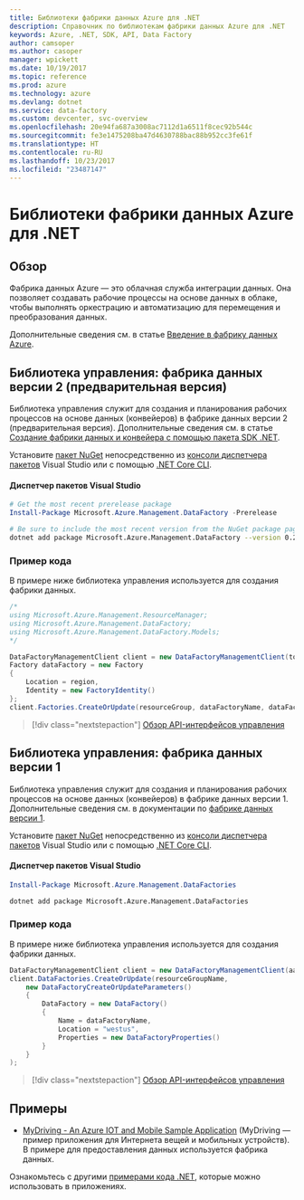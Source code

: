 ```yaml
---
title: Библиотеки фабрики данных Azure для .NET
description: Справочник по библиотекам фабрики данных Azure для .NET
keywords: Azure, .NET, SDK, API, Data Factory
author: camsoper
ms.author: casoper
manager: wpickett
ms.date: 10/19/2017
ms.topic: reference
ms.prod: azure
ms.technology: azure
ms.devlang: dotnet
ms.service: data-factory
ms.custom: devcenter, svc-overview
ms.openlocfilehash: 20e94fa687a3008ac7112d1a6511f8cec92b544c
ms.sourcegitcommit: fe3e1475208ba47d4630788bac88b952cc3fe61f
ms.translationtype: HT
ms.contentlocale: ru-RU
ms.lasthandoff: 10/23/2017
ms.locfileid: "23487147"
---
```

# <a name="azure-data-factory-libraries-for-net"></a>Библиотеки фабрики данных Azure для .NET

## <a name="overview"></a>Обзор

Фабрика данных Azure — это облачная служба интеграции данных. Она позволяет создавать рабочие процессы на основе данных в облаке, чтобы выполнять оркестрацию и автоматизацию для перемещения и преобразования данных.

Дополнительные сведения см. в статье [Введение в фабрику данных Azure](/azure/data-factory/data-factory-introduction).

## <a name="management-library---data-factory-v2-preview"></a>Библиотека управления: фабрика данных версии 2 (предварительная версия)

Библиотека управления служит для создания и планирования рабочих процессов на основе данных (конвейеров) в фабрике данных версии 2 (предварительная версия).  Дополнительные сведения см. в статье [Создание фабрики данных и конвейера с помощью пакета SDK .NET](/azure/data-factory/quickstart-create-data-factory-dot-net).

Установите [пакет NuGet](https://www.nuget.org/packages/Microsoft.Azure.Management.DataFactory) непосредственно из [консоли диспетчера пакетов][PackageManager] Visual Studio или с помощью [.NET Core CLI][DotNetCLI].

#### <a name="visual-studio-package-manager"></a>Диспетчер пакетов Visual Studio

```powershell
# Get the most recent prerelease package
Install-Package Microsoft.Azure.Management.DataFactory -Prerelease
```

```bash
# Be sure to include the most recent version from the NuGet package page
dotnet add package Microsoft.Azure.Management.DataFactory --version 0.2.0-preview
```

### <a name="code-example"></a>Пример кода

В примере ниже библиотека управления используется для создания фабрики данных.

```csharp
/*
using Microsoft.Azure.Management.ResourceManager;
using Microsoft.Azure.Management.DataFactory;
using Microsoft.Azure.Management.DataFactory.Models;
*/

DataFactoryManagementClient client = new DataFactoryManagementClient(tokenCredentials) { SubscriptionId = subscriptionId };
Factory dataFactory = new Factory
{
    Location = region,
    Identity = new FactoryIdentity()
};
client.Factories.CreateOrUpdate(resourceGroup, dataFactoryName, dataFactory);
```

> [!div class="nextstepaction"]
> [Обзор API-интерфейсов управления](/dotnet/api/microsoft.azure.management.datafactory)

## <a name="management-library---data-factory-v1"></a>Библиотека управления: фабрика данных версии 1

Библиотека управления служит для создания и планирования рабочих процессов на основе данных (конвейеров) в фабрике данных версии 1.  Дополнительные сведения см. в документации по [фабрике данных версии 1](/azure/data-factory/v1/data-factory-introduction).

Установите [пакет NuGet](https://www.nuget.org/packages/Microsoft.Azure.Management.DataFactories) непосредственно из [консоли диспетчера пакетов][PackageManager] Visual Studio или с помощью [.NET Core CLI][DotNetCLI].

#### <a name="visual-studio-package-manager"></a>Диспетчер пакетов Visual Studio

```powershell
Install-Package Microsoft.Azure.Management.DataFactories
```

```bash
dotnet add package Microsoft.Azure.Management.DataFactories
```

### <a name="code-example"></a>Пример кода

В примере ниже библиотека управления используется для создания фабрики данных.

```csharp
DataFactoryManagementClient client = new DataFactoryManagementClient(aadTokenCredentials, resourceManagerUri);
client.DataFactories.CreateOrUpdate(resourceGroupName,
    new DataFactoryCreateOrUpdateParameters()
    {
        DataFactory = new DataFactory()
        {
            Name = dataFactoryName,
            Location = "westus",
            Properties = new DataFactoryProperties()
        }
    }
);
```

> [!div class="nextstepaction"]
> [Обзор API-интерфейсов управления](/dotnet/api/overview/azure/datafactories/management)

## <a name="samples"></a>Примеры

* [MyDriving - An Azure IOT and Mobile Sample Application](https://azure.microsoft.com/resources/samples/mydriving/) (MyDriving — пример приложения для Интернета вещей и мобильных устройств). В примере для предоставления данных используется фабрика данных.

Ознакомьтесь с другими [примерами кода .NET](https://azure.microsoft.com/resources/samples/?platform=dotnet), которые можно использовать в приложениях.

[PackageManager]: https://docs.microsoft.com/nuget/tools/package-manager-console
[DotNetCLI]: https://docs.microsoft.com/dotnet/core/tools/dotnet-add-package
